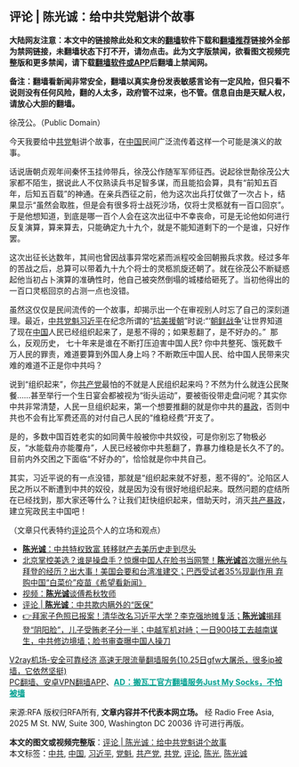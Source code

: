  <h2>评论 | 陈光诚：给中共党魁讲个故事</h2> <p class="notice"><b>大陆网友注意：本文中的链接除此处和文末的<a href="https://github.com/bannedbook/fanqiang" >翻墙</a>软件下载和<a href="https://github.com/killgcd/justmysocks/blob/master/README.md">翻墙推荐</a>链接外全部为禁网链接，未翻墙状态下打不开，请勿点击。此为文字版禁闻，欲看图文视频完整版和更多禁闻，请下载<a href="https://github.com/bannedbook/fanqiang">翻墙软件或APP</a>后翻墙上禁闻网。</p><p>备注：翻墙看新闻非常安全，翻墙以真实身份发表敏感言论有一定风险，但只看不说则没有任何风险，翻的人太多，政府管不过来，也不管。信息自由是天赋人权，请放心大胆的翻墙。</b></p>  <div class="entry"> <p>徐茂公。（Public Domain）</p> <p>今天我要给中<a href="https://www.bannedbook.org/bnews/tag/%E5%85%B1%E5%85%9A/" class="st_tag internal_tag" rel="tag" title="标签 共党 下的日志">共党</a>魁讲个故事，在<span class='wp_keywordlink_affiliate'><a href="https://www.bannedbook.org/" title="中国" target="_blank">中国</a></span>民间广泛流传着这样一个可能是演义的故事。</p>  <p>话说唐朝贞观年间秦怀玉挂帅带兵，徐茂公作随军军师征西。说起徐世勣徐茂公大家都不陌生，据说此人不仅熟读兵书足智多谋，而且能掐会算，具有“前知五百年，后知五百载”的神通。在亲兵西征之前，他为这次出兵打仗做了一次占卜，结果显示“虽然会取胜，但是会有很多将士战死沙场，仅将士灵柩就有一百口回京”。于是他想知道，到底是哪一百个人会在这次出征中不幸丧命，可是无论他如何进行反复演算，算来算去，只能确定九十九个，就是不能知道剩下的一个是谁，只好作罢。</p> <p>这次出征长达数年，其间也曾因战事异常吃紧而派程咬金回朝搬兵求救。经过多年的苦战之后，总算可以带着九十九个将士的灵柩凯旋还朝了。就在徐茂公不断疑惑起他当初占卜演算的准确性时，他自己被突然倒塌的城楼给砸死了。当初他得出的一百口灵柩回京的占测一点也没错。</p>  <p>虽然这仅仅是民间流传的一个故事，却揭示出一个在审视别人时忘了自己的深刻道理。最近，<a href="https://www.bannedbook.org/bnews/tag/%e4%b8%ad%e5%85%b1/" class="st_tag internal_tag" rel="tag" title="标签 中共 下的日志">中共</a><a href="https://www.bannedbook.org/bnews/tag/%E5%85%9A%E9%AD%81/" class="st_tag internal_tag" rel="tag" title="标签 党魁 下的日志">党魁</a><a href="https://www.bannedbook.org/bnews/tag/%e4%b9%a0%e8%bf%91%e5%b9%b3/" class="st_tag internal_tag" rel="tag" title="标签 习近平 下的日志">习近平</a>在纪念所谓的“<span class='wp_keywordlink'><a href="https://www.bannedbook.org/forum2/topic952.html" title="历史回顾：从“抗美援朝”到“大跃进”" target="_blank">抗美援朝</a></span>”时说:“‘<span class='wp_keywordlink'><a href="https://www.bannedbook.org/forum2/topic1037.html" title="朝鲜战争——李奇微回忆录" target="_blank">朝鲜战争</a></span>’让世界知道了现在<a href="https://www.bannedbook.org/bnews/tag/%E4%B8%AD%E5%9B%BD/" class="st_tag internal_tag" rel="tag" title="标签 中国 下的日志">中国</a>人民已经组织起来了，是惹不得的；如果惹翻了，是不好办的。”  那么，反观历史， 七十年来是谁在不断打压迫害中国人民? 你中共整死、饿死数千万人民的罪责，难道要算到外国人身上吗？不断欺压中国人民、给中国人民带来灾难的难道不正是你中共吗？</p> <p>说到“组织起来”，你<a href="https://www.bannedbook.org/bnews/tag/%e5%85%b1%e4%ba%a7%e5%85%9a/" class="st_tag internal_tag" rel="tag" title="标签 共产党 下的日志">共产党</a>最怕的不就是人民组织起来吗？不然为什么就连公民聚餐……甚至举行一个生日宴会都被视为“街头运动”，要被衙役带走盘问呢？其实你中共非常清楚，人民一旦组织起来，第一个想要推翻的就是你中共的<span class='wp_keywordlink'><a href="https://www.bannedbook.org/forum11/topic276.html" title="禁片：评中国共产党的暴政" target="_blank">暴政</a></span>，否则中共也不会有比军费还高的对付自己人民的“维稳经费”开支了。</p>  <p>是的，多数中国百姓老实的如同黄牛般被你中共奴役，可是你别忘了物极必反，“水能载舟亦能覆舟”，人民已经被你中共惹翻了，靠暴力维稳是长久不了的。目前内外交困之下面临“不好办的”，恰恰就是你中共自己。</p> <p>其实，习近平说的有一点没错，那就是“组织起来就不好惹，惹不得的”。沦陷区人民之所以不断遭到中共的奴役，就是因为没有很好地组织起来。既然问题的症结所在已经找到，那大家还等什么？让我们赶快组织起来，借助天时，消灭<span class='wp_keywordlink'><a href="https://www.bannedbook.org/forum11/topic276.html" title="禁片：评中国共产党的暴政" target="_blank">共产暴政</a></span>，建立宪政民主中国吧！</p>  <p>（文章只代表特约<span class='wp_keywordlink_affiliate'><a href="https://www.bannedbook.org/bnews/comments/" title="新闻评论" target="_blank">评论</a></span>员个人的立场和观点）</p> <ul class='op-related-articles' title='相关阅读'> <li><a href='https://www.bannedbook.org/bnews/bannedvideo/20201026/1420645.html' target='_blank'><b>陈光诚</b>：中共特权致富 转移财产去美历史走到尽头</a></li> <li><a href='https://www.bannedbook.org/bnews/bannedvideo/20201024/1419423.html' target='_blank'>北京掌控美选？谁是操盘手？惊爆中国人在脸书当网警！<b>陈光诚</b>首次曝光他与拜登的经历？出大事！美国会要和台湾准建交；巴西受试者35%现副作用 弃购中国“白菜价”疫苗《希望看新闻》</a></li> <li><a href='https://www.bannedbook.org/bnews/bannedvideo/20201023/1418602.html' target='_blank'>视频：<b>陈光诚</b>谈傅希秋牧师</a></li> <li><a href='https://www.bannedbook.org/bnews/comments/20201023/1418580.html' target='_blank'>评论 | <b>陈光诚</b>：中共欺内瞒外的“医保”</a></li> <li><a href='https://www.bannedbook.org/bnews/bannedvideo/20201022/1418264.html' target='_blank'>👉拜家子色照已报案！清华改名习近平大学？李克强地摊复活；<b>陈光诚</b>揭拜登“阴阳脸”，儿子受贿老子分一半；中越军机对峙；一日900技工去越南谋生，中共修边境墙；脸书审查曝中国人操刀</a></li> </ul> <p class="texttj"> <a href="https://www.bannedbook.org/forum23/topic22702.html" target="_blank">V2ray机场-安全可靠经济 高速无限流量翻墙服务(10.25日gfw大屠杀，很多ip被墙，它依然坚挺)</a><br/> <a href="https://github.com/bannedbook/fanqiang/wiki/%E7%A6%81%E9%97%BB%E7%BD%91%E5%AE%89%E5%8D%93%E7%BF%BB%E5%A2%99%E6%96%B0%E9%97%BBAPP" target="_blank">PC翻墙、安卓VPN翻墙APP</a>、<span onclick="window.open('https://github.com/killgcd/justmysocks/blob/master/README.md')" style="font-weight:bold;color:#00A191;cursor:pointer;text-decoration:underline;outline:none">AD：搬瓦工官方翻墙服务Just My Socks，不怕被墙</span></p><p>来源:RFA  版权归RFA所有, <strong>文章内容并不代表本网立场。</strong>  经 Radio Free Asia, 2025 M St. NW, Suite 300, Washington DC 20036 许可进行再版。</p><a name='sharetosocial'></a>       <div><b>本文的图文或视频完整版</b>：<a href='https://www.bannedbook.org/bnews/comments/20201027/1420797.html'>评论 | 陈光诚：给中共党魁讲个故事</a></div>  </div><!--END ENTRY--> <div class="postfooter"> <div>本文标签：<a href="https://www.bannedbook.org/bnews/tag/%e4%b8%ad%e5%85%b1/" rel="tag">中共</a>, <a href="https://www.bannedbook.org/bnews/tag/%E4%B8%AD%E5%9B%BD/" rel="tag">中国</a>, <a href="https://www.bannedbook.org/bnews/tag/%e4%b9%a0%e8%bf%91%e5%b9%b3/" rel="tag">习近平</a>, <a href="https://www.bannedbook.org/bnews/tag/%E5%85%9A%E9%AD%81/" rel="tag">党魁</a>, <a href="https://www.bannedbook.org/bnews/tag/%e5%85%b1%e4%ba%a7%e5%85%9a/" rel="tag">共产党</a>, <a href="https://www.bannedbook.org/bnews/tag/%E5%85%B1%E5%85%9A/" rel="tag">共党</a>, <a href="https://www.bannedbook.org/bnews/tag/%E8%AF%84%E8%AE%BA/" rel="tag">评论</a>, <a href="https://www.bannedbook.org/bnews/tag/%e9%99%88%e5%85%89/" rel="tag">陈光</a>, <a href="https://www.bannedbook.org/bnews/tag/%e9%99%88%e5%85%89%e8%af%9a/" rel="tag">陈光诚</a></div>  </div><!--END POSTFOOTER--> 